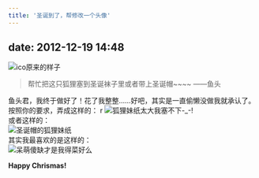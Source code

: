 ```yaml
---
title: '圣诞到了，帮修改一个头像'
---
```


## date: 2012-12-19 14:48

![ico原来的样子](/assets/blogImg/xmas_ico0.jpg)

> 帮忙把这只狐狸塞到圣诞袜子里或者带上圣诞帽~~~~ ——鱼头

鱼头君，我终于做好了！花了我整整……好吧，其实是一直偷懒没做我就承认了。  
按照你的要求，弄成这样的： r
![狐狸妹纸太大我塞不下-_-!](/assets/blogImg/xmas_ico1.jpg)  
或者这样的：  
![圣诞帽的狐狸妹纸](/assets/blogImg/xmas_ico2.jpg)  
其实我最喜欢的是这样的：  
![呆萌傻缺才是我得菜好么](/assets/blogImg/xmas_ico3.jpg)

**Happy Chrismas!**
